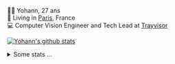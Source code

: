 <p>
  👨🏻 <bold>Yohann</bold>, 27 ans<br/>
  💼 Living in <a href="https://www.google.com/maps?q=paris">Paris</a>, France<br/>
  💻 Computer Vision Engineer and Tech Lead at <a href="https://trayvisor.com/">Trayvisor</a><br/>
</p>

<a href="https://github.com/anuraghazra/github-readme-stats"><img align="center" src="https://github-readme-stats-go94hl40s-yohann84l.vercel.app//api?username=yohann84L&show_icons=true&include_all_commits=true" alt="Yohann's github stats" /> </a>


<details>
  <summary>Some stats ...</summary><br/>
  

<!--START_SECTION:waka-->
![Code Time](http://img.shields.io/badge/Code%20Time-1%2C105%20hrs%2033%20mins-blue)

![Profile Views](http://img.shields.io/badge/Profile%20Views-0-blue)

**🐱 My GitHub Data** 

> 📦 440.7 kB Used in GitHub's Storage 
 > 
> 🏆 213 Contributions in the Year 2024
 > 
> 🚫 Not Opted to Hire
 > 
> 📜 25 Public Repositories 
 > 
> 🔑 21 Private Repositories 
 > 
**I'm an Early 🐤** 

```text
🌞 Morning                13772 commits       ████████░░░░░░░░░░░░░░░░░   31.49 % 
🌆 Daytime                24729 commits       ██████████████░░░░░░░░░░░   56.55 % 
🌃 Evening                5091 commits        ███░░░░░░░░░░░░░░░░░░░░░░   11.64 % 
🌙 Night                  139 commits         ░░░░░░░░░░░░░░░░░░░░░░░░░   00.32 % 
```
📅 **I'm Most Productive on Wednesday** 

```text
Monday                   7958 commits        █████░░░░░░░░░░░░░░░░░░░░   18.20 % 
Tuesday                  8075 commits        █████░░░░░░░░░░░░░░░░░░░░   18.47 % 
Wednesday                9892 commits        ██████░░░░░░░░░░░░░░░░░░░   22.62 % 
Thursday                 8937 commits        █████░░░░░░░░░░░░░░░░░░░░   20.44 % 
Friday                   8172 commits        █████░░░░░░░░░░░░░░░░░░░░   18.69 % 
Saturday                 246 commits         ░░░░░░░░░░░░░░░░░░░░░░░░░   00.56 % 
Sunday                   451 commits         ░░░░░░░░░░░░░░░░░░░░░░░░░   01.03 % 
```


📊 **This Week I Spent My Time On** 

```text
🕑︎ Time Zone: Europe/Paris

💬 Programming Languages: 
TypeScript               19 hrs 1 min        ██████████████░░░░░░░░░░░   54.99 % 
Python                   11 hrs 3 mins       ████████░░░░░░░░░░░░░░░░░   31.97 % 
Bash                     1 hr 13 mins        █░░░░░░░░░░░░░░░░░░░░░░░░   03.55 % 
Makefile                 42 mins             █░░░░░░░░░░░░░░░░░░░░░░░░   02.07 % 
Shell Script             39 mins             ░░░░░░░░░░░░░░░░░░░░░░░░░   01.89 % 

🔥 Editors: 
WebStorm                 19 hrs 43 mins      ██████████████░░░░░░░░░░░   57.02 % 
PyCharm                  14 hrs 24 mins      ██████████░░░░░░░░░░░░░░░   41.61 % 
VS Code                  28 mins             ░░░░░░░░░░░░░░░░░░░░░░░░░   01.37 % 

💻 Operating System: 
Mac                      34 hrs 36 mins      █████████████████████████   100.00 % 
```

**I Mostly Code in Python** 

```text
Python                   25 repos            ██████████████░░░░░░░░░░░   54.35 % 
Jupyter Notebook         5 repos             ███░░░░░░░░░░░░░░░░░░░░░░   10.87 % 
JavaScript               3 repos             ██░░░░░░░░░░░░░░░░░░░░░░░   06.52 % 
HTML                     2 repos             █░░░░░░░░░░░░░░░░░░░░░░░░   04.35 % 
Shell                    1 repo              █░░░░░░░░░░░░░░░░░░░░░░░░   02.17 % 
```




 Last Updated on 29/02/2024 00:30:23 UTC
<!--END_SECTION:waka-->
